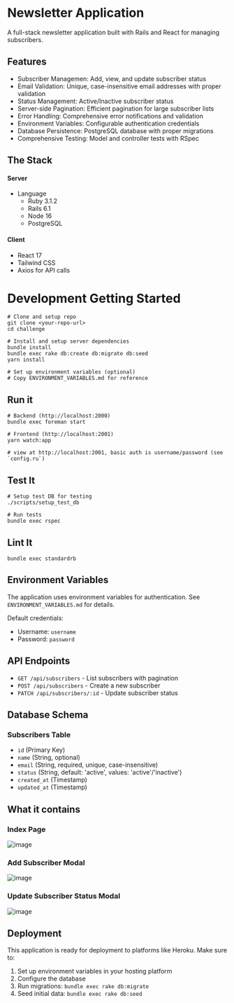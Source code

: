 # Newsletter Application

A full-stack newsletter application built with Rails and React for managing subscribers.

## Features

- Subscriber Managemen: Add, view, and update subscriber status
- Email Validation: Unique, case-insensitive email addresses with proper validation
- Status Management: Active/Inactive subscriber status
- Server-side Pagination: Efficient pagination for large subscriber lists
- Error Handling: Comprehensive error notifications and validation
- Environment Variables: Configurable authentication credentials
- Database Persistence: PostgreSQL database with proper migrations
- Comprehensive Testing: Model and controller tests with RSpec

## The Stack

#### Server
- Language
  - Ruby 3.1.2
  - Rails 6.1
  - Node 16
  - PostgreSQL

#### Client
- React 17
- Tailwind CSS
- Axios for API calls

# Development Getting Started

    # Clone and setup repo
    git clone <your-repo-url>
    cd challenge

    # Install and setup server dependencies
    bundle install
    bundle exec rake db:create db:migrate db:seed
    yarn install

    # Set up environment variables (optional)
    # Copy ENVIRONMENT_VARIABLES.md for reference

## Run it

    # Backend (http://localhost:2000)
    bundle exec foreman start

    # Frontend (http://localhost:2001)
    yarn watch:app

    # view at http://localhost:2001, basic auth is username/password (see `config.ru`)

## Test It

    # Setup test DB for testing
    ./scripts/setup_test_db

    # Run tests
    bundle exec rspec

## Lint It

    bundle exec standardrb

## Environment Variables

The application uses environment variables for authentication. See `ENVIRONMENT_VARIABLES.md` for details.

Default credentials:
- Username: `username`
- Password: `password`

## API Endpoints

- `GET /api/subscribers` - List subscribers with pagination
- `POST /api/subscribers` - Create a new subscriber
- `PATCH /api/subscribers/:id` - Update subscriber status

## Database Schema

### Subscribers Table
- `id` (Primary Key)
- `name` (String, optional)
- `email` (String, required, unique, case-insensitive)
- `status` (String, default: 'active', values: 'active'/'inactive')
- `created_at` (Timestamp)
- `updated_at` (Timestamp)

## What it contains

### Index Page

![image](https://user-images.githubusercontent.com/5751986/148653166-031d7c6e-8dc2-4db9-9d28-3db71a8599d9.png)

### Add Subscriber Modal

![image](https://user-images.githubusercontent.com/5751986/148653171-4a30cf43-5f42-435c-bc68-82f44524ee50.png)

### Update Subscriber Status Modal

![image](https://user-images.githubusercontent.com/5751986/148653182-3a282533-dbb8-4d96-a511-5a5008cf3daf.png)

## Deployment

This application is ready for deployment to platforms like Heroku. Make sure to:

1. Set up environment variables in your hosting platform
2. Configure the database
3. Run migrations: `bundle exec rake db:migrate`
4. Seed initial data: `bundle exec rake db:seed`
